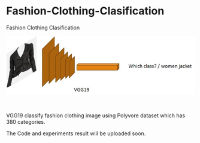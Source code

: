 # Fashion-Clothing-Clasification
Fashion Clothing Clasification

<div align="center"><img src="https://github.com/Jungjaewon/Fashion-Clothing-Clasification/blob/master/Fashion_Clothing_Clasification.jpg" width="600" ></div>

&nbsp;
&nbsp;

VGG19 classify fashion clothing image using Polyvore dataset which has 380 categories.

The Code and experiments result wiil be uploaded soon.
